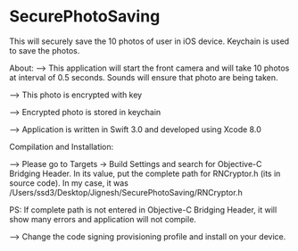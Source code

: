 # SecurePhotoSaving
This will securely save the 10 photos of user in iOS device. Keychain is used to save the photos.


About:
—> This application will start the front camera and will take 10 photos at interval of 0.5 seconds. Sounds will ensure that photo are being taken.

—> This photo is encrypted with key

—> Encrypted photo is stored in keychain

—> Application is written in Swift 3.0 and developed using Xcode 8.0



Compilation and Installation:

—> Please go to Targets -> Build Settings and search for Objective-C Bridging Header. In its value, put the complete path for RNCryptor.h (its in source code). In my case, it was /Users/ssd3/Desktop/Jignesh/SecurePhotoSaving/RNCryptor.h


PS: If complete path is not entered in Objective-C Bridging Header, it will show many errors and application will not compile.


—> Change the code signing provisioning profile and install on your device.

